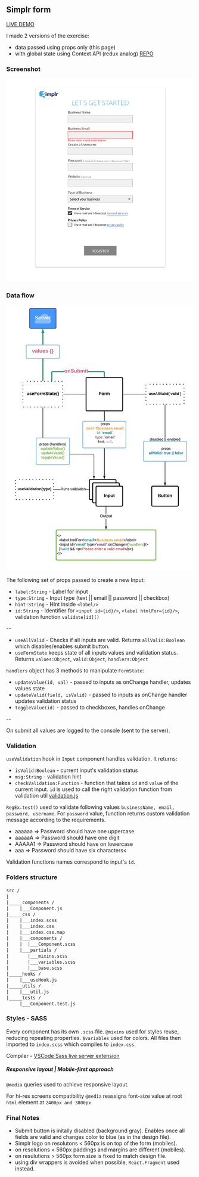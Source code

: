 ## Simplr form 

<a href='https://form-ehhlo2y3h.now.sh'>LIVE DEMO</a>

I made 2 versions of the exercise: 
- data passed using props only (this page)
- with global state using Context API (redux analog) <a href='https://github.com/aleckan53/simplr_form_context'>REPO</a>

### Screenshot
<img src='./readme/screen.png'/>

### Data flow

<img src='./readme/data_flow_props.jpeg'/>

The following set of props passed to create a new Input: 
- `label:String` - Label for input<br/>
- `type:String` - Input type (text || email || password || checkbox)<br/>
- `hint:String` - Hint inside `<label/>`<br/>
- `id:String` - Identifier for `<input id={id}/>`, `<label htmlFor={id}/>`, validation function `validate[id]()`

--

- `useAllValid` - Checks if all inputs are valid. Returns `allValid:Boolean` which disables/enables submit button.
- `useFormState` keeps state of all inputs values and validation status. Returns `values:Object`, `valid:Object`, `handlers:Object`

`handlers` object has 3 methods to manipulate `FormState`:
- `updateValue(id, val)` - passed to inputs as onChange handler, updates values state
- `updateValid(field, isValid)` - passed to inputs as onChange handler updates validation status
- `toggleValue(id)` - passed to checkboxes, handles onChange

--

On submit all values are logged to the console (sent to the server).

### Validation
`useValidation` hook in `Input` component handles validation. It returns: 
- `isValid:Boolean` - current input's validation status
- `msg:String` - validation hint
- `checkValidation:Function` - function that takes `id` and `value` of the current input. `id` is used to call the right validation function from validation util <a href='https://github.com/aleckan53/simplr_form_props/blob/master/src/utils/validation.js'>validation.js</a>

`RegEx.test()` used to validate following values `businessName, email, password, username`.
For `password` value, function returns custom validation message according to the requirements.
- aaaaaa => Password should have one uppercase
- aaaaaA => Password should have one digit
- AAAAA1 => Password should have on lowercase
- aaa => Password should have six characters<

Validation functions names correspond to input's `id`.

### Folders structure
```
src /
|
|_____components /
|    |___Component.js
|_____css /
|    |___index.scss
|    |___index.css
|    |___index.css.map
|    |___components /
|    |  |___Component.scss
|    |___partials / 
|       |___mixins.scss
|       |___variables.scss
|       |___base.scss
|_____hooks /
|    |___useHook.js
|_____utils /
|    |___util.js
|_____tests /
     |___Component.test.js
```

### Styles - SASS

Every component has its own `.scss` file. 
`@mixins` used for styles reuse, reducing repeating properties. 
`$variables` used for colors.
All files then imported to `index.scss` which compiles to `index.css`. 

Compiler - <a href='https://marketplace.visualstudio.com/items?itemName=ritwickdey.live-sass'>VSCode Sass live server extension</a>

##### Responsive layout | Mobile-first approach

`@media` queries used to achieve responsive layout. 

For hi-res screens compatibility `@media` reassigns font-size value at root `html` element at `2400px and 3800px`


### Final Notes

- Submit button is initally disabled (background gray). Enables once all fields are valid and changes color to blue (as in the design file).
- Simplr logo on resolutons < 560px is on top of the form (mobiles).
- on resolutions < 560px paddings and margins are different (mobiles).
- on resulutions > 560px form size is fixed to match design file.
- using div wrappers is avoided when possible, `React.Fragment` used instead.